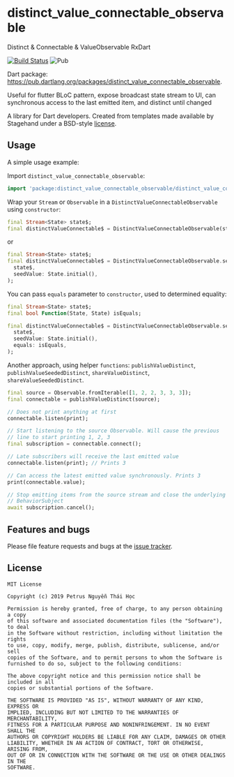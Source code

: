 # distinct_value_connectable_observable
Distinct & Connectable & ValueObservable RxDart

[![Build Status](https://travis-ci.org/hoc081098/distinct_value_connectable_observable.svg?branch=master)](https://travis-ci.org/hoc081098/distinct_value_connectable_observable) 
<img alt="Pub" src="https://img.shields.io/pub/v/distinct_value_connectable_observable.svg"> <br>

Dart package: https://pub.dartlang.org/packages/distinct_value_connectable_observable.

Useful for flutter BLoC pattern, expose broadcast state stream to UI, can synchronous access to the last emitted item, and distinct until changed

A library for Dart developers.
Created from templates made available by Stagehand under a BSD-style
[license](https://github.com/dart-lang/stagehand/blob/master/LICENSE).

## Usage

A simple usage example:

Import `distinct_value_connectable_observable`:

```dart
import 'package:distinct_value_connectable_observable/distinct_value_connectable_observable.dart';
```

Wrap your `Stream` or `Observable` in a `DistinctValueConnectableObservable` using `constructor`:

```dart
final Stream<State> state$;
final distinctValueConnectable$ = DistinctValueConnectableObservable(state$);
```

or

```dart
final Stream<State> state$;
final distinctValueConnectable$ = DistinctValueConnectableObservable.seeded(
  state$,
  seedValue: State.initial(),
);
```

You can pass `equals` parameter to `constructor`, used to determined equality:

```dart
final Stream<State> state$;
final bool Function(State, State) isEquals;

final distinctValueConnectable$ = DistinctValueConnectableObservable.seeded(
  state$,
  seedValue: State.initial(),
  equals: isEquals,
);
```

Another approach, using helper `functions`: `publishValueDistinct`, `publishValueSeededDistinct`, `shareValueDistinct`, `shareValueSeededDistinct`.

```dart
final source = Observable.fromIterable([1, 2, 2, 3, 3, 3]);
final connectable = publishValueDistinct(source);

// Does not print anything at first
connectable.listen(print);

// Start listening to the source Observable. Will cause the previous
// line to start printing 1, 2, 3
final subscription = connectable.connect();

// Late subscribers will receive the last emitted value
connectable.listen(print); // Prints 3

// Can access the latest emitted value synchronously. Prints 3
print(connectable.value);

// Stop emitting items from the source stream and close the underlying
// BehaviorSubject
await subscription.cancel();
```

## Features and bugs

Please file feature requests and bugs at the [issue tracker][tracker].

[tracker]: https://github.com/hoc081098/distinct_value_connectable_observable/issues

License
-------
    MIT License

    Copyright (c) 2019 Petrus Nguyễn Thái Học

    Permission is hereby granted, free of charge, to any person obtaining a copy
    of this software and associated documentation files (the "Software"), to deal
    in the Software without restriction, including without limitation the rights
    to use, copy, modify, merge, publish, distribute, sublicense, and/or sell
    copies of the Software, and to permit persons to whom the Software is
    furnished to do so, subject to the following conditions:

    The above copyright notice and this permission notice shall be included in all
    copies or substantial portions of the Software.

    THE SOFTWARE IS PROVIDED "AS IS", WITHOUT WARRANTY OF ANY KIND, EXPRESS OR
    IMPLIED, INCLUDING BUT NOT LIMITED TO THE WARRANTIES OF MERCHANTABILITY,
    FITNESS FOR A PARTICULAR PURPOSE AND NONINFRINGEMENT. IN NO EVENT SHALL THE
    AUTHORS OR COPYRIGHT HOLDERS BE LIABLE FOR ANY CLAIM, DAMAGES OR OTHER
    LIABILITY, WHETHER IN AN ACTION OF CONTRACT, TORT OR OTHERWISE, ARISING FROM,
    OUT OF OR IN CONNECTION WITH THE SOFTWARE OR THE USE OR OTHER DEALINGS IN THE
    SOFTWARE.
